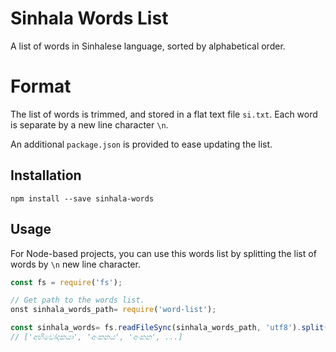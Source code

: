 Sinhala Words List
==================

A list of words in Sinhalese language, sorted by alphabetical order. 

Format
======
The list of words is trimmed, and stored in a flat text file `si.txt`. Each word is separate by a new line character `\n`. 

An additional `package.json` is provided to ease updating the list. 

Installation
------------
`npm install --save sinhala-words`

Usage
-----
For Node-based projects, you can use this words list by splitting the list of words by `\n` new line character. 
```javascript
const fs = require('fs');

// Get path to the words list.
onst sinhala_words_path= require('word-list');

const sinhala_words= fs.readFileSync(sinhala_words_path, 'utf8').split('\n');
// ['අභිචෝදකයා', 'අංකනය', 'අංකන', ...]
```